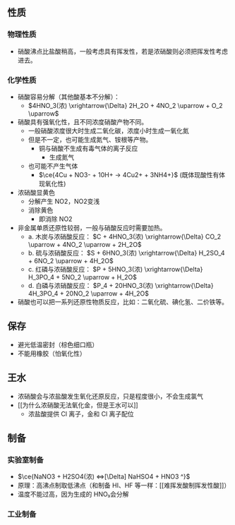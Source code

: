 ## 性质
### 物理性质
- 硝酸沸点比盐酸稍高，一般考虑具有挥发性，若是浓硝酸则必须把挥发性考虑进去。
### 化学性质
- 硝酸容易分解（其他酸基本不分解）：  
	- $4HNO_3(浓) \xrightarrow{\Delta} 2H_2O + 4NO_2 \uparrow + O_2 \uparrow$
- 硝酸具有强氧化性，且不同浓度硝酸产物不同。  
	- 一般硝酸浓度很大时生成二氧化碳，浓度小时生成一氧化氮
	- 但是不一定，也可能生成氮气、铵根等产物。
		- 铜与硝酸不生成有毒气体的离子反应  
			- 生成氮气
	- 也可能不产生气体
		- $\ce{4Cu + NO3- + 10H+ -> 4Cu2+ + 3NH4+}$ (既体现酸性有体现氧化性)
- 浓硝酸显黄色
	- 分解产生 NO2，NO2变浅
	- 消除黄色
		- 即消除 NO2
- 非金属单质还原性较弱，一般与硝酸反应时需要加热。
  - a. 木炭与浓硝酸反应：
    $C + 4HNO_3(浓) \xrightarrow{\Delta} CO_2 \uparrow + 4NO_2 \uparrow + 2H_2O$
  - b. 硫与浓硝酸反应：
    $S + 6HNO_3(浓) \xrightarrow{\Delta} H_2SO_4 + 6NO_2 \uparrow + 4H_2O$
  - c. 红磷与浓硝酸反应：
    $P + 5HNO_3(浓) \xrightarrow{\Delta} H_3PO_4 + 5NO_2 \uparrow + H_2O$
  - d. 白磷与浓硝酸反应：
    $P_4 + 20HNO_3(浓) \xrightarrow{\Delta} 4H_3PO_4 + 20NO_2 \uparrow + 4H_2O$
- 硝酸也可以把一系列还原性物质反应，比如：二氧化硫、碘化氢、二价铁等。

## 保存
- 避光低温密封（棕色细口瓶）
- 不能用橡胶（怕氧化性）
## 王水
- 浓硝酸会与浓盐酸发生氧化还原反应，只是程度很小，不会生成氯气
- [[为什么浓硝酸无法氧化金，但是王水可以]]
	- 浓盐酸提供 Cl 离子，金和 Cl 离子配位
## 制备
### 实验室制备
- $\ce{NaNO3 + H2SO4(浓) <=>[\Delta] NaHSO4 + HNO3 ^}$
- 原理：高沸点制取低沸点（和制备 HI、HF 等一样：[[难挥发酸制挥发性酸]]）
- 温度不能过高，因为生成的 HNO₃会分解
### 工业制备